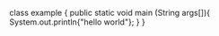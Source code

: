class example {
public static void main (String args[]){
        System.out.println{"hello world"};
        }
}
